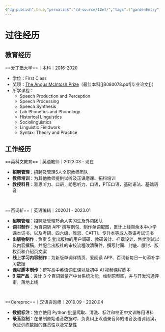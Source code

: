 ```yaml
---
{"dg-publish":true,"permalink":"/d-source/12ef/","tags":["gardenEntry"]}
---
```


# 过往经历

## 教育经历
==爱丁堡大学==｜本科｜2016-2020
- 学位：First Class
- 奖项：[The Angus McIntosh Prize](http://www.amc.lel.ed.ac.uk/students/prizes/)（最佳本科[[B080078.pdf|毕业论文]]）
- 所学课程：
	- Speech Production and Perception  
	- Speech Processing  
	- Speech Synthesis  
	- Lab Phonetics and Phonology  
	- Historical Linguistics  
	- Sociolinguistics  
	- Linguistic Fieldwork  
	- Syntax: Theory and Practice

## 工作经历
==英科文教育==｜英语教师｜2023.03 - 现在
- **招聘管理**：招聘及管理5人全职教师团队
- **教师培训**：为其他教师提供试听及正课磨课、拓科培训
- **教授科目**：雅思听力、口语，朗思听力、口语，PTE口语，基础语法、基础语音

&nbsp;

==百词斩==｜英语编辑｜2020.11 - 2023.01
- **招聘管理**：招聘及管理15余人实习生及外包团队
- **词书制作**：为百词斩 APP 撰写例句、制作单词配图，累计上线百余本中小学课本词书，以及考研、四六级、雅思、CATTI、专升本等成人英语考试词书
- **出版物制作**：负责 5 套出版物的用户调研、教研设计、样章设计、售卖测试以及内容撰稿，并配合出版社的审校流程改清稿件，撰写封面、封底、腰封、版权页和介绍页文案
- **线上学习内容制作**：为新版单词详情页、爱阅读 APP、百词斩每日一句添补学习数据
- **课程脚本制作**：撰写高中英语词汇课以及初中 AI 视频课程脚本
- **B 端产品**：设计 3 个百词斩量产中台系统功能，绘制原型图，并与开发沟通评审，落地上线  


&nbsp;

==Cereproc==｜汉语咨询师｜2019.09 - 2020.04
- **数据标注**：独立使用 Python 批量爬取、清洗、标注和校正中文训练用语料
- **录音监制**：在录制原始语音数据时，负责纠正汉语录音师的语音及语调错误，保证训练数据的连贯性以及完整性